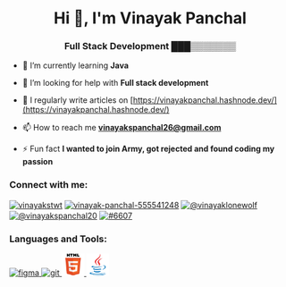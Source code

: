 <h1 align="center">Hi 👋, I'm Vinayak Panchal</h1>
<h3 align="center">Full Stack Development ███▒▒▒▒▒▒▒</h3>

- 🌱 I’m currently learning **Java**

- 🤝 I’m looking for help with **Full stack development**

- 📝 I regularly write articles on [https://vinayakpanchal.hashnode.dev/](https://vinayakpanchal.hashnode.dev/)

- 📫 How to reach me **vinayakspanchal26@gmail.com**

- ⚡ Fun fact **I wanted to join Army, got rejected and found coding my passion**

<h3 align="left">Connect with me:</h3>
<p align="left">
<a href="https://twitter.com/vinayakstwt" target="blank"><img align="center" src="https://raw.githubusercontent.com/rahuldkjain/github-profile-readme-generator/master/src/images/icons/Social/twitter.svg" alt="vinayakstwt" height="30" width="40" /></a>
<a href="https://linkedin.com/in/vinayak-panchal-555541248" target="blank"><img align="center" src="https://raw.githubusercontent.com/rahuldkjain/github-profile-readme-generator/master/src/images/icons/Social/linked-in-alt.svg" alt="vinayak-panchal-555541248" height="30" width="40" /></a>
<a href="https://hashnode.com/@vinayaklonewolf" target="blank"><img align="center" src="https://raw.githubusercontent.com/rahuldkjain/github-profile-readme-generator/master/src/images/icons/Social/hashnode.svg" alt="@vinayaklonewolf" height="30" width="40" /></a>
<a href="https://medium.com/@vinayakspanchal20" target="blank"><img align="center" src="https://raw.githubusercontent.com/rahuldkjain/github-profile-readme-generator/master/src/images/icons/Social/medium.svg" alt="@vinayakspanchal20" height="30" width="40" /></a>
<a href="https://discord.gg/#6607" target="blank"><img align="center" src="https://raw.githubusercontent.com/rahuldkjain/github-profile-readme-generator/master/src/images/icons/Social/discord.svg" alt="#6607" height="30" width="40" /></a>
</p>

<h3 align="left">Languages and Tools:</h3>
<p align="left"> <a href="https://www.figma.com/" target="_blank" rel="noreferrer"> <img src="https://www.vectorlogo.zone/logos/figma/figma-icon.svg" alt="figma" width="40" height="40"/> </a> <a href="https://git-scm.com/" target="_blank" rel="noreferrer"> <img src="https://www.vectorlogo.zone/logos/git-scm/git-scm-icon.svg" alt="git" width="40" height="40"/> </a> <a href="https://www.w3.org/html/" target="_blank" rel="noreferrer"> <img src="https://raw.githubusercontent.com/devicons/devicon/master/icons/html5/html5-original-wordmark.svg" alt="html5" width="40" height="40"/> </a> <a href="https://www.java.com" target="_blank" rel="noreferrer"> <img src="https://raw.githubusercontent.com/devicons/devicon/master/icons/java/java-original.svg" alt="java" width="40" height="40"/> </a> </p>

